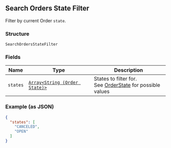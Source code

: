 ## Search Orders State Filter

Filter by current Order `state`.

### Structure

`SearchOrdersStateFilter`

### Fields

| Name | Type | Description |
|  --- | --- | --- |
| `states` | [`Array<String (Order State)>`](/doc/models/order-state.md) | States to filter for.<br>See [OrderState](./models/order-state.md) for possible values |

### Example (as JSON)

```json
{
  "states": [
    "CANCELED",
    "OPEN"
  ]
}
```

